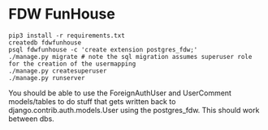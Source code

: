 # FDW FunHouse

```
pip3 install -r requirements.txt
createdb fdwfunhouse
psql fdwfunhouse -c 'create extension postgres_fdw;'
./manage.py migrate # note the sql migration assumes superuser role for the creation of the usermapping
./manage.py createsuperuser
./manage.py runserver
```

You should be able to use the ForeignAuthUser and UserComment models/tables to do stuff that gets written back to django.contrib.auth.models.User using the postgres_fdw. This should work between dbs.
